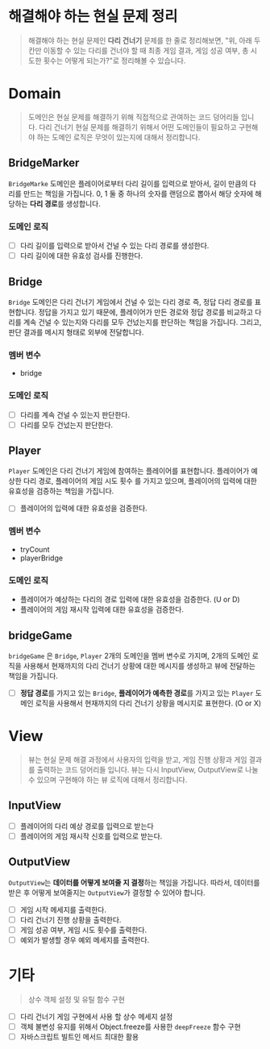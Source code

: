 # 해결해야 하는 현실 문제 정리

> 해결해야 하는 현실 문제인 **다리 건너기** 문제를 한 줄로 정리해보면, "위, 아래 두 칸만 이동할 수 있는 다리를 건너야 할 때 최종 게임 결과, 게임 성공 여부, 총 시도한 횟수는 어떻게 되는가?"로 정리해볼 수 있습니다.

# Domain

> 도메인은 현실 문제를 해결하기 위해 직접적으로 관여하는 코드 덩어리들 입니다. 다리 건너기 현실 문제를 해결하기 위해서 어떤 도메인들이 필요하고 구현해야 하는 도메인 로직은 무엇이 있는지에 대해서 정리합니다.

## BridgeMarker

`BridgeMarke` 도메인은 플레이어로부터 다리 길이를 입력으로 받아서, 길이 만큼의 다리를 만드는 책임을 가집니다. 0, 1 둘 중 하나의 숫자를 랜덤으로 뽑아서 해당 숫자에 해당하는 **다리 경로**를 생성합니다.

### 도메인 로직

- [ ] 다리 길이를 입력으로 받아서 건널 수 있는 다리 경로를 생성한다.
- [ ] 다리 길이에 대한 유효성 검사를 진행한다.

## Bridge

`Bridge` 도메인은 다리 건너기 게임에서 건널 수 있는 다리 경로 즉, 정답 다리 경로를 표현합니다. 정답을 가지고 있기 때문에, 플레이어가 만든 경로와 정답 경로를 비교하고 다리를 계속 건널 수 있는지와 다리를 모두 건넜는지를 판단하는 책임을 가집니다. 그리고, 판단 결과를 메시지 형태로 외부에 전달합니다.

### 멤버 변수

- bridge

### 도메인 로직

- [ ] 다리를 계속 건널 수 있는지 판단한다.
- [ ] 다리를 모두 건넜는지 판단한다.

## Player

`Player` 도메인은 다리 건너기 게임에 참여하는 플레이어를 표현합니다. 플레이어가 예상한 다리 경로, 플레이어의 게임 시도 횟수 를 가지고 있으며, 플레이어의 입력에 대한 유효성을 검증하는 책임을 가집니다.

- [ ] 플레이어의 입력에 대한 유효성을 검증한다.

### 멤버 변수

- tryCount
- playerBridge

### 도메인 로직

- 플레이어가 예상하는 다리의 경로 입력에 대한 유효성을 검증한다. (U or D)
- 플레이어의 게임 재시작 입력에 대한 유효성을 검증한다.

## bridgeGame

`bridgeGame` 은 `Bridge`, `Player` 2개의 도메인을 멤버 변수로 가지며, 2개의 도메인 로직을 사용해서 현재까지의 다리 건너기 상황에 대한 메시지를 생성하고 뷰에 전달하는 책임을 가집니다.

- [ ] **정답 경로**를 가지고 있는 `Bridge`, **플레이어가 예측한 경로**를 가지고 있는 `Player` 도메인 로직을 사용해서 현재까지의 다리 건너기 상황을 메시지로 표현한다. (O or X)

# View

> 뷰는 현실 문제 해결 과정에서 사용자의 입력을 받고, 게임 진행 상황과 게임 결과를 출력하는 코드 덩어리들 입니다. 뷰는 다시 InputView, OutputView로 나눌 수 있으며 구현해야 하는 뷰 로직에 대해서 정리합니다.

## InputView

- [ ] 플레이어의 다리 예상 경로를 입력으로 받는다
- [ ] 플레이어의 게임 재시작 신호를 입력으로 받는다.

## OutputView

`OutputView`는 **데이터를 어떻게 보여줄 지 결정**하는 책임을 가집니다. 따라서, 데이터를 받은 후 어떻게 보여줄지는 `OutputView`가 결정할 수 있어야 합니다.

- [ ] 게임 시작 메세지를 출력한다.
- [ ] 다리 건너기 진행 상황을 출력한다.
- [ ] 게임 성공 여부, 게임 시도 횟수를 출력한다.
- [ ] 예외가 발생할 경우 예외 메세지를 출력한다.

# 기타

> 상수 객체 설정 및 유틸 함수 구현

- [ ] 다리 건너기 게임 구현에서 사용 할 상수 메세지 설정
- [ ] 객체 불변성 유지를 위해서 Object.freeze를 사용한 `deepFreeze` 함수 구현
- [ ] 자바스크립트 빌트인 메서드 최대한 활용
